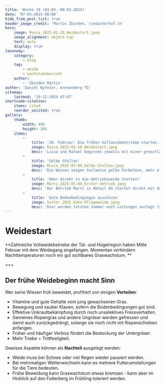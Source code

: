 ```yaml
---
title: 'Woche 10 (03.03.-09.03.2025)'
date: '07-03-2023 08:00'
hide_from_post_list: true
header_image_credit: 'Martin Zbinden, riedackerhof.ch'
hero:
    image: Rusca_2025-02-20_Weidestart.jpeg
    image_alignment: object-top
    text: auto
    display: true
taxonomy:
    category:
        - blog
    tag:
        - weide
        - wachstumsbericht
    author:
        - 'Zbinden Martin'
author: 'Daniel Nyfeler, Arenenberg TG'
sitemap:
    lastmod: '19-12-2024 07:07'
shortcode-citation:
    items: cited
    reorder_uncited: true
gallery:
    thumb:
        width: 400
        height: 300
    items:
        -
            title: '20. Februar: Die frühen Vollweidebetriebe starten.'
            image: Rusca_2025-02-20_Weidestart.jpeg
            desc: 'Luisa und Rafael beginnen jeweils mit einer grossflächigen Überweidung (1,5-2ha für 80 Tiere). _Bild: Muri AG, 20. Februar 2025 (L. Rusca)_'
        -
            title: 'Gelbe Stellen'
            image: Rusca_2025-03-04_Gelbe-Stellen.jpeg
            desc: 'Die Wiesen zeigen teilweise gelbe Farbetöne, mehr als in früheren Jahren. Luisa schreibt dies _Bild: Muri AG, 20. Februar 2025 (L. Rusca)_'
        -
            title: 'Oder direkt in die Umtriebsweide starten?'
            image: Marti_2025-03-04_Erster-Umtrieb.jpeg
            desc: 'Der Betrieb Marti in Abtwil AG startet direkt mit der Umtriebsweide. Momentan wird jeden Tag 0.5ha Weidefläche für 80 Kühe zugeteilt (ca. 200kg nutzbares Gras). Der Anteil Stallfütterung beträgt noch rund 80%. _Bild: Abtwil AG, 20. Februar 2025 (N. Marti)'
        -
            title: 'Gute Bodenbedingungen ausnützen'
            image: Sutter_2025_Kühe-Pflegeweide.jpeg
            desc: 'Hier wurden letzten Sommer noch Leitungen verlegt (Spuren im Vordergrund). Die Wiesenplege auf 700m ü.M. übernehmen auch hier die Kühe. _Bild: Bretzwil BL, 04. März 2025 (M. Sutter)'
---
```


# Weidestart

**Zahlreiche Vollweidebetriebe der Tal- und Hügelregion haben Mitte Februar mit dem Weidegang angefangen. Momentan verhindern Nachttemperaturen noch ein gut sichtbares Graswachstum.
**

===


## Der frühe Weidebeginn macht Sinn

Wer seine Wiesen früh  beweidet, profitiert von einigen **Vorteilen**:
- Vitamine und gute Gehalte vom jung gewachsenen Gras.
- Bewegung und sauber Klauen, sofern die Bodenbedingungen gut sind.
- Effektive Unkrautbekämpfung durch noch unselektives Fressverhalten. 
- Gemeines Rispengras und andere Ungräser werden gefressen und damit auch zurückgedrängt, solange sie noch nicht mit Rispenschieben anfangen.
- Früher und häufiger Verbiss fördert die Bestockung der Untergräser.
- Mehr Triebe = Trittfestigkeit.


Gewisse Aspekte können als **Nachteil** ausgelegt werden:
- Weide muss bei Schnee oder viel Regen wieder pausiert werden.
- Bei mehrmaligen Wetterwechseln kann es mehrere Futterumstellungen für die Tiere bedeuten.
- Frühe Beweidung kann Graswachstum etwas bremsen - kann aber im Hinblick auf den Futterberg im Frühling toleriert werden.



